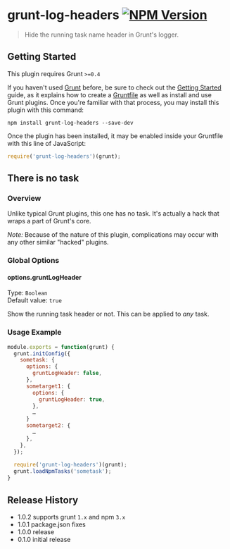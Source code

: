 # grunt-log-headers [![NPM Version][npm-image]][npm-url]

> Hide the running task name header in Grunt's logger.


## Getting Started
This plugin requires Grunt `>=0.4`

If you haven't used [Grunt](http://gruntjs.com/) before, be sure to check out the [Getting Started](http://gruntjs.com/getting-started) guide, as it explains how to create a [Gruntfile](http://gruntjs.com/sample-gruntfile) as well as install and use Grunt plugins. Once you're familiar with that process, you may install this plugin with this command:

```shell
npm install grunt-log-headers --save-dev
```

Once the plugin has been installed, it may be enabled inside your Gruntfile with this line of JavaScript:

```js
require('grunt-log-headers')(grunt);
```


## There is no task


### Overview
Unlike typical Grunt plugins, this one has no task. It's actually a hack that wraps a part of Grunt's core.

*Note:* Because of the nature of this plugin, complications may occur with any other similar "hacked" plugins.


### Global Options

#### options.gruntLogHeader
Type: `Boolean`  
Default value: `true`  

Show the running task header or not. This can be applied to *any* task.

### Usage Example
```js
module.exports = function(grunt) {
  grunt.initConfig({
    sometask: {
      options: {
        gruntLogHeader: false,
      },
      sometarget1: {
        options: {
          gruntLogHeader: true,
        },
        …
      }
      sometarget2: {
        …
      },
    },
  });
  
  require('grunt-log-headers')(grunt);
  grunt.loadNpmTasks('sometask');
}
```


## Release History
* 1.0.2 supports grunt `1.x` and npm `3.x`
* 1.0.1 package.json fixes
* 1.0.0 release
* 0.1.0 initial release


[npm-image]: https://img.shields.io/npm/v/grunt-log-headers.svg
[npm-url]: https://npmjs.org/package/grunt-log-headers
